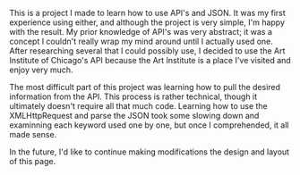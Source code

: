 This is a project I made to learn how to use API's and JSON. It was my first experience using either, and although the project is very simple, I'm happy with the result. My prior knowledge of API's was very abstract; it was a concept I couldn't really wrap my mind around until I actually used one. After researching several that I could possibly use, I decided to use the Art Institute of Chicago's API because the Art Institute is a place I've visited and enjoy very much. 

The most difficult part of this project was learning how to pull the desired information from the API. This process is rather technical, though it ultimately doesn't require all that much code. Learning how to use the XMLHttpRequest and parse the JSON took some slowing down and examinning each keyword used one by one, but once I comprehended, it all made sense. 

In the future, I'd like to continue making modifications the design and layout of this page.
